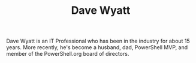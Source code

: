 ﻿---
title: Dave Wyatt
description: ""
image: /images/author/dave-wyatt.jpg
social:
- icon: fab fa-facebook
  link: https://facebook.com/#
- icon: fab fa-twitter
  link: https://twitter.com/#
- icon: fab fa-github
  link: https://github.com/#
- icon: fas fa-link
  link: http://powershell.org
- icon: fab fa-linkedin-in
  link: https://www.linkedin.com/in/#/
- icon: fab fa-youtube
  link: '#'
- icon: fab fa-twitch
  link: https://www.twitch.tv/#

---
Dave Wyatt is an IT Professional who has been in the industry for about 15 years.  More recently, he's become a husband, dad, PowerShell MVP, and member of the PowerShell.org board of directors.
